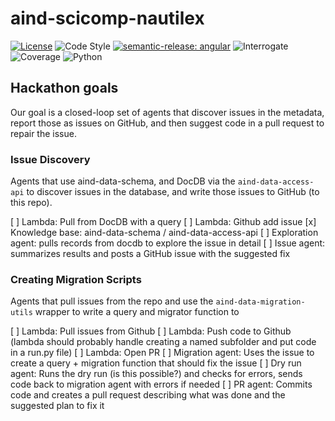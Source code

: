 # aind-scicomp-nautilex

[![License](https://img.shields.io/badge/license-MIT-brightgreen)](LICENSE)
![Code Style](https://img.shields.io/badge/code%20style-black-black)
[![semantic-release: angular](https://img.shields.io/badge/semantic--release-angular-e10079?logo=semantic-release)](https://github.com/semantic-release/semantic-release)
![Interrogate](https://img.shields.io/badge/interrogate-100.0%25-brightgreen)
![Coverage](https://img.shields.io/badge/coverage-100%25-brightgreen?logo=codecov)
![Python](https://img.shields.io/badge/python->=3.10-blue?logo=python)



## Hackathon goals

Our goal is a closed-loop set of agents that discover issues in the metadata, report those as issues on GitHub, and then suggest code in a pull request to repair the issue. 

### Issue Discovery

Agents that use aind-data-schema, and DocDB via the `aind-data-access-api` to discover issues in the database, and write those issues to GitHub (to this repo).

 [ ] Lambda: Pull from DocDB with a query
 [ ] Lambda: Github add issue
 [x] Knowledge base: aind-data-schema / aind-data-access-api
 [ ] Exploration agent: pulls records from docdb to explore the issue in detail
 [ ] Issue agent: summarizes results and posts a GitHub issue with the suggested fix

### Creating Migration Scripts

Agents that pull issues from the repo and use the `aind-data-migration-utils` wrapper to write a query and migrator function to 

 [ ] Lambda: Pull issues from Github
 [ ] Lambda: Push code to Github (lambda should probably handle creating a named subfolder and put code in a run.py file)
 [ ] Lambda: Open PR
 [ ] Migration agent: Uses the issue to create a query + migration function that should fix the issue
 [ ] Dry run agent: Runs the dry run (is this possible?) and checks for errors, sends code back to migration agent with errors if needed
 [ ] PR agent: Commits code and creates a pull request describing what was done and the suggested plan to fix it
